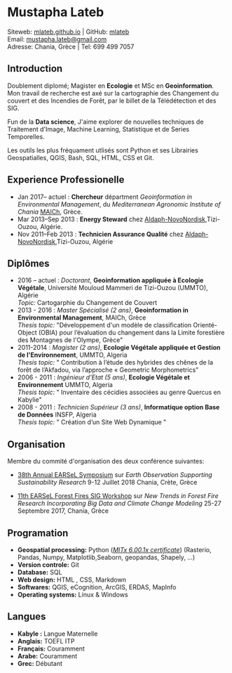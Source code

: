 Mustapha Lateb
==============

Siteweb: [mlateb.github.io][] | GitHub: [mlateb][]   
Email: <mustapha.lateb@gmail.com>  
Adresse: Chania, Grèce | Tel: 699 499 7057   

Introduction
------------   
Doublement diplomé; Magister en **Ecologie** et MSc en **Geoinformation**.  Mon travail de recherche est axé sur la cartographie  des Changement du couvert et des Incendies de Forêt, par le billet de la Télédétection et des SIG.  
  
Fun de la **Data science**, J'aime explorer de nouvelles techniques de Traitement d'Image, Machine Learning, Statistique et de Series Temporelles.  
   
Les outils les plus fréquament utlisés sont Python et ses Librairies Geospatialles, QGIS, Bash, SQL, HTML, CSS et Git.     
   
Experience Professionelle  
-------------------------   
   
* Jan 2017– actuel : **Chercheur** départment *Geoinformation in Environmental Management*, du *Mediterranean Agronomic Institute of Chania* [MAICh][], Grèce.
* Mar 2013–Sep 2013 : **Energy Steward** chez [Aldaph-NovoNordisk][],Tizi-Ouzou, Algérie.
* Nov 2011–Feb 2013 : **Technicien Assurance Qualité** chez [Aldaph-NovoNordisk][],Tizi-Ouzou, Algérie    

Diplômes
---------   
   
* 2016 – actuel : *Doctorant*, **Geoinformation appliquée à Ecologie Végétale**, Université Mouloud Mammeri de Tizi-Ouzou (UMMTO), Algérie    
*Topic:* Cartogarphie du Changement de Couvert       
* 2013 - 2016 : *Master Spécialisé (2 ans)*, **Geoinformation in Environmental Management**, MAICh, Grèce    
*Thesis topic:* "Développement d'un modèle de classification Orienté-Object (OBIA) pour l’évaluation du changement dans la Limite forestière des Montagnes de l'Olympe, Grèce"   
* 2011-2014 : *Magister (2 ans)*, **Ecologie Végétale appliquée et Gestion de l'Environnement**, UMMTO, Algeria    
*Thesis topic:* " Contribution à l’étude des hybrides des chênes de la forêt de l’Akfadou, via l’approche « Geometric Morphometrics"   
* 2006 - 2011 : *Ingénieur d'Etat (5 ans)*, **Ecologie Végétale et Environnement** UMMTO, Algeria   
*Thesis topic:* " Inventaire des cécidies associées au genre Quercus en Kabylie"   
* 2008 - 2011 : *Technicien Supérieur (3 ans)*, **Informatique option Base de Données** INSFP, Algeria   
*Thesis topic:* "  Création d’un Site Web Dynamique "   
   
Organisation
------------   
   
Membre du commité d'organisation des deux conférence suivantes:     
    
* [38th Annual EARSeL Symposium][] sur *Earth Observation Supporting Sustainability Research* 9-12 Juillet 2018 Chania, Crète, Grèce   
  
* [11th EARSeL Forest Fires SIG Workshop][] sur *New Trends in Forest Fire Research Incorporating Big Data and Climate Change Modeling* 25-27 Septembre 2017, Chania, Grèce   
      
Programation
------------   
   
* **Geospatial processing:** Python ([*MITx 6.00.1x certificate*][]) (Rasterio, Pandas, Numpy, Matplotlib,Seaborn, geopandas, Shapely, …)
* **Version controle:** Git 
* **Database:** SQL
* **Web design:** HTML , CSS, Markdown 
* **Softwares:** QGIS, eCognition,  ArcGIS, ERDAS, MapInfo
* **Operating systems:** Linux & Windows   
   
Langues
---------   
    
* **Kabyle :** Langue Maternelle
* **Anglais:** TOEFL ITP
* **Français:** Couramment 
* **Arabe:**  Couramment
* **Grec:** Débutant     


[mlateb.github.io]:https://mlateb.github.io 
[mlateb]:https://github.com/mlateb
[MustaphaLateb]:https://twitter.com/MustaphaLateb
[MAICh]:https://www.iamc.ciheam.org/ 
[Aldaph-NovoNordisk]:http://www.novonordisk.dz/about-novo-nordisk/novo-nordisk-algeria.html
[38th Annual EARSeL Symposium]:http://symposium.earsel.org/38th-symposium-Chania   
[11th EARSeL Forest Fires SIG Workshop]:http://ffsig2017.maich.gr/en/   

[*MITx 6.00.1x certificate*]:https://courses.edx.org/certificates/4356b753befc4825afcaf5649f4be6ad


